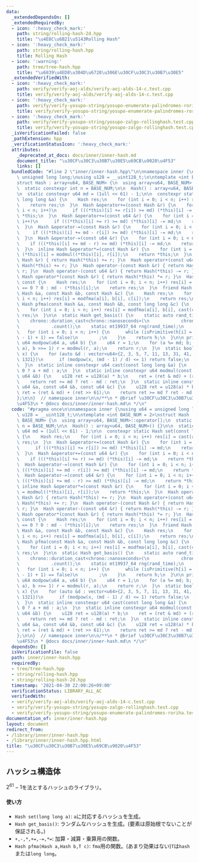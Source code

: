 ```yaml
---
data:
  _extendedDependsOn: []
  _extendedRequiredBy:
  - icon: ':heavy_check_mark:'
    path: string/rolling-hash-2d.hpp
    title: "\u4E8C\u6B21\u5143Rolling Hash"
  - icon: ':heavy_check_mark:'
    path: string/rolling-hash.hpp
    title: Rolling Hash
  - icon: ':warning:'
    path: tree/tree-hash.hpp
    title: "\u6839\u4ED8\u304D\u6728\u306E\u30CF\u30C3\u30B7\u30E5"
  _extendedVerifiedWith:
  - icon: ':heavy_check_mark:'
    path: verify/verify-aoj-alds/verify-aoj-alds-14-c.test.cpp
    title: verify/verify-aoj-alds/verify-aoj-alds-14-c.test.cpp
  - icon: ':heavy_check_mark:'
    path: verify/verify-yosupo-string/yosupo-enumerate-palindromes-roriha.test.cpp
    title: verify/verify-yosupo-string/yosupo-enumerate-palindromes-roriha.test.cpp
  - icon: ':heavy_check_mark:'
    path: verify/verify-yosupo-string/yosupo-zalgo-rollinghash.test.cpp
    title: verify/verify-yosupo-string/yosupo-zalgo-rollinghash.test.cpp
  _isVerificationFailed: false
  _pathExtension: hpp
  _verificationStatusIcon: ':heavy_check_mark:'
  attributes:
    _deprecated_at_docs: docs/inner/inner-hash.md
    document_title: "\u30CF\u30C3\u30B7\u30E5\u69CB\u9020\u4F53"
    links: []
  bundledCode: "#line 2 \"inner/inner-hash.hpp\"\n\nnamespace inner {\nusing u64 =\
    \ unsigned long long;\nusing u128 = __uint128_t;\n\ntemplate <int BASE_NUM = 2>\n\
    struct Hash : array<u64, BASE_NUM> {\n  using array<u64, BASE_NUM>::operator[];\n\
    \  static constexpr int n = BASE_NUM;\n\n  Hash() : array<u64, BASE_NUM>() {}\n\
    \n  static constexpr u64 md = (1ull << 61) - 1;\n\n  constexpr static Hash set(const\
    \ long long &a) {\n    Hash res;\n    for (int i = 0; i < n; i++) res[i] = cast(a);\n\
    \    return res;\n  }\n  Hash &operator+=(const Hash &r) {\n    for (int i = 0;\
    \ i < n; i++)\n      if (((*this)[i] += r[i]) >= md) (*this)[i] -= md;\n    return\
    \ *this;\n  }\n  Hash &operator+=(const u64 &r) {\n    for (int i = 0; i < n;\
    \ i++)\n      if (((*this)[i] += r) >= md) (*this)[i] -= md;\n    return *this;\n\
    \  }\n  Hash &operator-=(const Hash &r) {\n    for (int i = 0; i < n; i++)\n \
    \     if (((*this)[i] += md - r[i]) >= md) (*this)[i] -= md;\n    return *this;\n\
    \  }\n  Hash &operator-=(const u64 &r) {\n    for (int i = 0; i < n; i++)\n  \
    \    if (((*this)[i] += md - r) >= md) (*this)[i] -= md;\n    return *this;\n\
    \  }\n  inline Hash &operator*=(const Hash &r) {\n    for (int i = 0; i < n; i++)\
    \ (*this)[i] = modmul((*this)[i], r[i]);\n    return *this;\n  }\n  Hash operator+(const\
    \ Hash &r) { return Hash(*this) += r; }\n  Hash operator+(const u64 &r) { return\
    \ Hash(*this) += r; }\n  Hash operator-(const Hash &r) { return Hash(*this) -=\
    \ r; }\n  Hash operator-(const u64 &r) { return Hash(*this) -= r; }\n  inline\
    \ Hash operator*(const Hash &r) { return Hash(*this) *= r; }\n  Hash operator-()\
    \ const {\n    Hash res;\n    for (int i = 0; i < n; i++) res[i] = (*this)[i]\
    \ == 0 ? 0 : md - (*this)[i];\n    return res;\n  }\n  friend Hash pfma(const\
    \ Hash &a, const Hash &b, const Hash &c) {\n    Hash res;\n    for (int i = 0;\
    \ i < n; i++) res[i] = modfma(a[i], b[i], c[i]);\n    return res;\n  }\n  friend\
    \ Hash pfma(const Hash &a, const Hash &b, const long long &c) {\n    Hash res;\n\
    \    for (int i = 0; i < n; i++) res[i] = modfma(a[i], b[i], cast(c));\n    return\
    \ res;\n  }\n\n  static Hash get_basis() {\n    static auto rand_time =\n    \
    \    chrono::duration_cast<chrono::nanoseconds>(\n            chrono::high_resolution_clock::now().time_since_epoch())\n\
    \            .count();\n    static mt19937_64 rng(rand_time);\n    Hash h;\n \
    \   for (int i = 0; i < n; i++) {\n      while (isPrimitive(h[i] = rng() % (md\
    \ - 1) + 1) == false)\n        ;\n    }\n    return h;\n  }\n\n private:\n  static\
    \ u64 modpow(u64 a, u64 b) {\n    u64 r = 1;\n    for (a %= md; b; a = modmul(a,\
    \ a), b >>= 1) r = modmul(r, a);\n    return r;\n  }\n  static bool isPrimitive(u64\
    \ x) {\n    for (auto &d : vector<u64>{2, 3, 5, 7, 11, 13, 31, 41, 61, 151, 331,\
    \ 1321})\n      if (modpow(x, (md - 1) / d) <= 1) return false;\n    return true;\n\
    \  }\n  static inline constexpr u64 cast(const long long &a) {\n    return a <\
    \ 0 ? a + md : a;\n  }\n  static inline constexpr u64 modmul(const u64 &a, const\
    \ u64 &b) {\n    u128 ret = u128(a) * b;\n    ret = (ret & md) + (ret >> 61);\n\
    \    return ret >= md ? ret - md : ret;\n  }\n  static inline constexpr u64 modfma(const\
    \ u64 &a, const u64 &b, const u64 &c) {\n    u128 ret = u128(a) * b + c;\n   \
    \ ret = (ret & md) + (ret >> 61);\n    return ret >= md ? ret - md : ret;\n  }\n\
    };\n\n}  // namespace inner\n\n/**\n * @brief \u30CF\u30C3\u30B7\u30E5\u69CB\u9020\
    \u4F53\n * @docs docs/inner/inner-hash.md\n */\n"
  code: "#pragma once\n\nnamespace inner {\nusing u64 = unsigned long long;\nusing\
    \ u128 = __uint128_t;\n\ntemplate <int BASE_NUM = 2>\nstruct Hash : array<u64,\
    \ BASE_NUM> {\n  using array<u64, BASE_NUM>::operator[];\n  static constexpr int\
    \ n = BASE_NUM;\n\n  Hash() : array<u64, BASE_NUM>() {}\n\n  static constexpr\
    \ u64 md = (1ull << 61) - 1;\n\n  constexpr static Hash set(const long long &a)\
    \ {\n    Hash res;\n    for (int i = 0; i < n; i++) res[i] = cast(a);\n    return\
    \ res;\n  }\n  Hash &operator+=(const Hash &r) {\n    for (int i = 0; i < n; i++)\n\
    \      if (((*this)[i] += r[i]) >= md) (*this)[i] -= md;\n    return *this;\n\
    \  }\n  Hash &operator+=(const u64 &r) {\n    for (int i = 0; i < n; i++)\n  \
    \    if (((*this)[i] += r) >= md) (*this)[i] -= md;\n    return *this;\n  }\n\
    \  Hash &operator-=(const Hash &r) {\n    for (int i = 0; i < n; i++)\n      if\
    \ (((*this)[i] += md - r[i]) >= md) (*this)[i] -= md;\n    return *this;\n  }\n\
    \  Hash &operator-=(const u64 &r) {\n    for (int i = 0; i < n; i++)\n      if\
    \ (((*this)[i] += md - r) >= md) (*this)[i] -= md;\n    return *this;\n  }\n \
    \ inline Hash &operator*=(const Hash &r) {\n    for (int i = 0; i < n; i++) (*this)[i]\
    \ = modmul((*this)[i], r[i]);\n    return *this;\n  }\n  Hash operator+(const\
    \ Hash &r) { return Hash(*this) += r; }\n  Hash operator+(const u64 &r) { return\
    \ Hash(*this) += r; }\n  Hash operator-(const Hash &r) { return Hash(*this) -=\
    \ r; }\n  Hash operator-(const u64 &r) { return Hash(*this) -= r; }\n  inline\
    \ Hash operator*(const Hash &r) { return Hash(*this) *= r; }\n  Hash operator-()\
    \ const {\n    Hash res;\n    for (int i = 0; i < n; i++) res[i] = (*this)[i]\
    \ == 0 ? 0 : md - (*this)[i];\n    return res;\n  }\n  friend Hash pfma(const\
    \ Hash &a, const Hash &b, const Hash &c) {\n    Hash res;\n    for (int i = 0;\
    \ i < n; i++) res[i] = modfma(a[i], b[i], c[i]);\n    return res;\n  }\n  friend\
    \ Hash pfma(const Hash &a, const Hash &b, const long long &c) {\n    Hash res;\n\
    \    for (int i = 0; i < n; i++) res[i] = modfma(a[i], b[i], cast(c));\n    return\
    \ res;\n  }\n\n  static Hash get_basis() {\n    static auto rand_time =\n    \
    \    chrono::duration_cast<chrono::nanoseconds>(\n            chrono::high_resolution_clock::now().time_since_epoch())\n\
    \            .count();\n    static mt19937_64 rng(rand_time);\n    Hash h;\n \
    \   for (int i = 0; i < n; i++) {\n      while (isPrimitive(h[i] = rng() % (md\
    \ - 1) + 1) == false)\n        ;\n    }\n    return h;\n  }\n\n private:\n  static\
    \ u64 modpow(u64 a, u64 b) {\n    u64 r = 1;\n    for (a %= md; b; a = modmul(a,\
    \ a), b >>= 1) r = modmul(r, a);\n    return r;\n  }\n  static bool isPrimitive(u64\
    \ x) {\n    for (auto &d : vector<u64>{2, 3, 5, 7, 11, 13, 31, 41, 61, 151, 331,\
    \ 1321})\n      if (modpow(x, (md - 1) / d) <= 1) return false;\n    return true;\n\
    \  }\n  static inline constexpr u64 cast(const long long &a) {\n    return a <\
    \ 0 ? a + md : a;\n  }\n  static inline constexpr u64 modmul(const u64 &a, const\
    \ u64 &b) {\n    u128 ret = u128(a) * b;\n    ret = (ret & md) + (ret >> 61);\n\
    \    return ret >= md ? ret - md : ret;\n  }\n  static inline constexpr u64 modfma(const\
    \ u64 &a, const u64 &b, const u64 &c) {\n    u128 ret = u128(a) * b + c;\n   \
    \ ret = (ret & md) + (ret >> 61);\n    return ret >= md ? ret - md : ret;\n  }\n\
    };\n\n}  // namespace inner\n\n/**\n * @brief \u30CF\u30C3\u30B7\u30E5\u69CB\u9020\
    \u4F53\n * @docs docs/inner/inner-hash.md\n */\n"
  dependsOn: []
  isVerificationFile: false
  path: inner/inner-hash.hpp
  requiredBy:
  - tree/tree-hash.hpp
  - string/rolling-hash.hpp
  - string/rolling-hash-2d.hpp
  timestamp: '2021-04-30 22:00:26+09:00'
  verificationStatus: LIBRARY_ALL_AC
  verifiedWith:
  - verify/verify-aoj-alds/verify-aoj-alds-14-c.test.cpp
  - verify/verify-yosupo-string/yosupo-zalgo-rollinghash.test.cpp
  - verify/verify-yosupo-string/yosupo-enumerate-palindromes-roriha.test.cpp
documentation_of: inner/inner-hash.hpp
layout: document
redirect_from:
- /library/inner/inner-hash.hpp
- /library/inner/inner-hash.hpp.html
title: "\u30CF\u30C3\u30B7\u30E5\u69CB\u9020\u4F53"
---
```

## ハッシュ構造体

$2^{61}-1$を法とするハッシュのライブラリ。

#### 使い方

- `Hash set(long long a)`: `a`に対応するハッシュを生成。
- `Hash get_basis()`: ランダムなハッシュを生成。(要素は原始根でないことが保証される。)
- `+,-,*,+=,-=,*=`: 加算・減算・乗算用の関数。
- `Hash pfma(Hash a,Hash b,T c)`: `fma`用の関数。(あまり効果はない)`T`は`hash`または`long long`。
